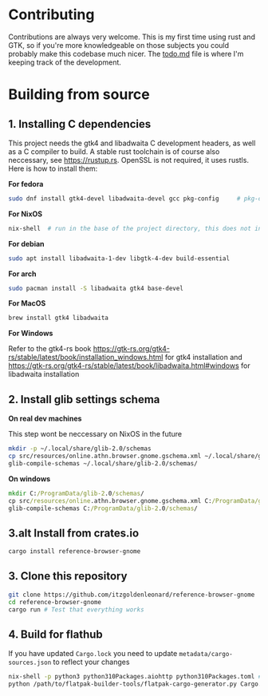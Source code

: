 # Contributing

Contributions are always very welcome. This is my first time using rust and GTK, so if you're more knowledgeable on those subjects you could probably make this codebase much nicer. The [todo.md](./todo.md) file is where I'm keeping track of the development.

# Building from source
## 1. Installing C dependencies

This project needs the gtk4 and libadwaita C development headers, as well as a C compiler to build. A stable rust toolchain is of course also neccessary, see <https://rustup.rs>. OpenSSL is not required, it uses rustls. Here is how to install them:

**For fedora**

```sh
sudo dnf install gtk4-devel libadwaita-devel gcc pkg-config     # pkg-config is also needed to build
```

**For NixOS**

```sh
nix-shell  # run in the base of the project directory, this does not install rust yet
```

**For debian**

```sh
sudo apt install libadwaita-1-dev libgtk-4-dev build-essential
```

**For arch**

```sh
sudo pacman install -S libadwaita gtk4 base-devel
```

**For MacOS**

```sh
brew install gtk4 libadwaita
```

**For Windows**

Refer to the gtk4-rs book <https://gtk-rs.org/gtk4-rs/stable/latest/book/installation_windows.html> for gtk4 installation and <https://gtk-rs.org/gtk4-rs/stable/latest/book/libadwaita.html#windows> for libadwaita installation

## 2. Install glib settings schema

**On real dev machines**

This step wont be neccessary on NixOS in the future

```sh
mkdir -p ~/.local/share/glib-2.0/schemas
cp src/resources/online.athn.browser.gnome.gschema.xml ~/.local/share/glib-2.0/schemas/
glib-compile-schemas ~/.local/share/glib-2.0/schemas/
```

**On windows**

```cmd
mkdir C:/ProgramData/glib-2.0/schemas/
cp src/resources/online.athn.browser.gnome.gschema.xml C:/ProgramData/glib-2.0/schemas/
glib-compile-schemas C:/ProgramData/glib-2.0/schemas/
```

## 3.alt Install from crates.io

```sh
cargo install reference-browser-gnome
```

## 3. Clone this repository

```sh
git clone https://github.com/itzgoldenleonard/reference-browser-gnome
cd reference-browser-gnome
cargo run # Test that everything works
```

## 4. Build for flathub

If you have updated `Cargo.lock` you need to update `metadata/cargo-sources.json` to reflect your changes

```sh
nix-shell -p python3 python310Packages.aiohttp python310Packages.toml # install dependencies
python /path/to/flatpak-builder-tools/flatpak-cargo-generator.py Cargo.lock -o metadata/cargo-sources.json
```

